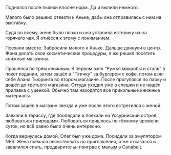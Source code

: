Поднялся после пьянки вполне норм. Да и выпили немного.

Малого было решено отвезти к Аньке, дабы она отправилась с ним на выставку.

Судя по всему, жене было плохо и она устроила истерику из-за горячего чая. Я отнёсся к этому с пониманием.

Поехали вместе. Забросили малого к Аньке. Дальше двинули в центр. Жена делать свои косметические процедуры, я же решил посетить книжные магазины.

Прошёлся по трём книжным. В первом взял "Ружья микробы и сталь" в покет издании, затем зашёл в "Птичку" за бургером с кофе, потом взял себе Алана Тьюринга во втором магазине. После прогулялся по парку и дошёл до третьего магазина. Оттуда уходил уже в спешки и не нашёл прилавка с уценкой. Обычно там находятся все прикольные книжные материалы.

Потом зашёл в магазин звезда и уже после этого встретился с женой.

Заехали в терассу, где пообедали и поехали на Уссурийский остров, любоваться природами. Любоваться пришлось по тёмному времени суток, но всё равно было очень интересно.

Когда вернулись домой, Олег был уже дома. Посидели за эмулятором NES.
Жена поехала пьянствовать по приглашения, я же отказался и завалился спать, предварительн поиграв с малым в Canabalt.